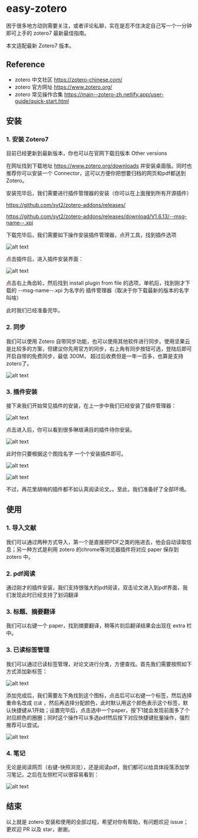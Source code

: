 # easy-zotero

困于很多地方动则需要关注，或者评论私聊，实在是忍不住决定自己写一个一分钟即可上手的 zotero7 最新最佳指南。

本文适配最新 Zotero7 版本。

## Reference

- zotero 中文社区 https://zotero-chinese.com/
- zotero 官方网址 https://www.zotero.org/
- zotero 常见操作合集 https://main--zotero-zh.netlify.app/user-guide/quick-start.html

## 安装

### 1. 安装 Zotero7

目前已经更新到最新版本，你也可以在官网下载旧版本 Other versions

在网址找到下载地址 https://www.zotero.org/downloads 并安装桌面版。同时也推荐你可以安装一个 Connector，这可以方便你把想要归档的网页和pdf都送到 Zotero。

安装完毕后，我们需要进行插件管理器的安装（你可以在上面搜到所有开源插件）

https://github.com/syt2/zotero-addons/releases/

https://github.com/syt2/zotero-addons/releases/download/V1.6.13/--msg-name--.xpi

下载完毕后，我们需要如下操作安装插件管理器，点开工具，找到插件选项

![alt text](image/插件安装1.png)

点击插件后，进入插件安装界面：

![alt text](image/插件安装2.png)

点击右上角齿轮，然后找到 install plugin from file 的选项，单机后，找到刚才下载的 --msg-name--.xpi 为名字的 插件管理器（取决于你下载最新的版本的名字叫啥）

此时我们已经准备完毕。

### 2. 同步

我们可以使用 Zotero 自带同步功能，也可以使用其他软件进行同步。使用坚果云是比较多的方案，但建议你先用官方的同步，右上角有同步按钮可选，登陆后即可开启自带的免费同步，最低 300M， 超过后收费但是一年一百多，也算是支持 zotero了。

![alt text](image/2024-08-10_14-43.png)

### 3. 插件安装

接下来我们开始常见插件的安装，在上一步中我们已经安装了插件管理器：

![alt text](image/插件安装3.png)

点击进入后，你可以看到很多琳琅满目的插件待你安装。

![alt text](image/插件安装4.png)

此时你只要根据这个图找名字 一个个安装插件即可。

![alt text](image/2024-08-10_14-50.png)

![alt text](image/2024-08-10_14-51.png)

不过，再花里胡哨的插件都不如认真阅读论文。。至此，我们准备好了全部环境。


## 使用 

### 1. 导入文献

我们可以通过两种方式导入，第一个是直接把PDF之类的拖进去，他会自动读取信息；另一种方式是利用 zotero 的chrome等浏览器插件将对应 paper 保存到 zotero 中。

### 2. pdf阅读

通过刚才的插件安装，我们支持很强大的pdf阅读，双击论文进入到pdf界面，我们发现此时已经支持了划词翻译

### 3. 标题、摘要翻译

我们可以右键一个 paper，找到摘要翻译，稍等片刻后翻译结果会出现在  extra 栏中。

### 3. 已读标签管理

我们可以通过已读标签管理，对论文进行分类，方便查找。首先我们需要按照如下方式添加新标签：

![alt text](image/2024-08-10_14-55.png)

添加完成后，我们需要左下角找到这个图标，点击后可以右键一个标签，然后选择重命名改成 `已读` ，然后再选择分配颜色，此时默认用这个颜色表示这个标签，默认快捷键从1开始；设置完毕后，点击选中一个paper，按下1就会发现前面多了个对应颜色的圈圈；同时这个操作可以多选pdf然后按下对应快捷键批量操作，强烈推荐可以尝试。

![alt text](image/标签命名.png)

### 4. 笔记

无论是阅读网页（右键-快照浏览），还是阅读pdf，我们都可以给具体段落添加学习笔记，之后在左侧栏可以很容易看到：

![alt text](image/2024-08-10_15-24.png)

## 结束

以上就是 zotero 安装和使用的全部过程，希望对你有帮助，有问题欢迎 issue；更欢迎 PR 以及 star，谢谢。